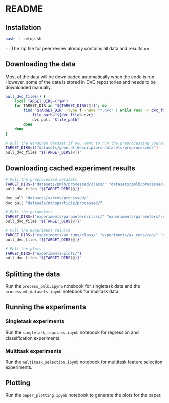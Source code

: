 # README

## Installation

```bash
bash -l setup.sh
```

==The zip file for peer review already contains all data and results.==

## Downloading the data

Most of the data will be downloaded automatically when the code is run.
However, some of the data is stored in DVC repositories and needs to be downloaded manually.

```bash
pull_dvc_files() {
    local TARGET_DIRS=("$@")
    for TARGET_DIR in "${TARGET_DIRS[@]}"; do
        find "$TARGET_DIR" -type f -name "*.dvc" | while read -r dvc_file; do
            file_path="${dvc_file%.dvc}"
            dvc pull "$file_path"
        done
    done
}

# pull the NanoChem dataset if you want to run the preprocessing yourself
TARGET_DIRS=()"datasets/general-descriptors-datasets/preprocessed/")
pull_dvc_files "${TARGET_DIRS[@]}"
```

## Downloading cached experiment results

```bash
# Pull the preprocessed datasets
TARGET_DIRS=("datasets/pmlb/processed/class/" "datasets/pmlb/processed/reg/")
pull_dvc_files "${TARGET_DIRS[@]}"

dvc pull "datasets/sarcos/processed/"
dvc pull "datasets/nanoparticle/processed/"

# Pull the parameters
TARGET_DIRS=("experiments/parameters/class/" "experiments/parameters/reg/")
pull_dvc_files "${TARGET_DIRS[@]}"

# Pull the experiment results
TARGET_DIRS=("experiments/ax_runs/class/" "experiments/ax_runs/reg/" "experiments/manual/nanoparticle/" "experiments/manual/sarcos/")
pull_dvc_files "${TARGET_DIRS[@]}"

# Pull the plots
TARGET_DIRS=("experiments/plots/")
pull_dvc_files "${TARGET_DIRS[@]}"
```

## Splitting the data

Run the `process_pmlb.ipynb` notebook for singletask data and the `process_mt_datasets.ipynb` notebook for mulitask data.


## Running the experiments

### Singletask experiments

Run the `singletask_regclass.ipynb` notebook for regression and classification experiments.

### Multitask experiments

Run the `multitask_selection.ipynb` notebook for multitask feature selection experiments.

## Plotting

Run the `paper_plotting.ipynb` notebook to generate the plots for the paper.

